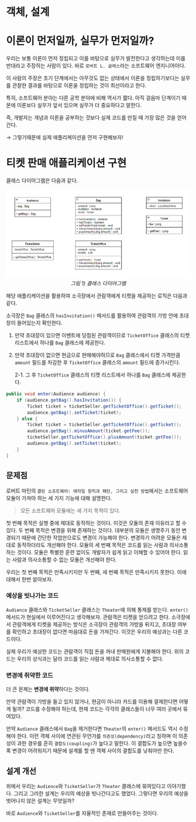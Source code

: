 # 객체, 설계

# 이론이 먼저일까, 실무가 먼저일까?

우리는 보통 이론이 먼저 정립되고 이를 바탕으로 실무가 발전한다고 생각하는데 이를 반대라고 주장하는 사람이 있다. 바로 `로버트 L. 글래스`라는 소프트웨어 엔지니어이다.

이 사람의 주장은 초기 단계에서는 아무것도 없는 상태에서 이론을 정립하기보다는 실무를 관찰한 결과를 바탕으로 이론을 정립하는 것이 최선이라고 한다.

특히, 소프트웨어 분야는 다른 공학 분야에 비해 역사가 짧다. 아직 걸음마 단계이기 때문에 이론보다 실무가 앞서 있으며 실무가 더 중요하다고 말한다.

즉, 개발자는 개념과 이론을 공부하는 것보다 실제 코드를 만질 때 가장 많은 것을 얻어간다.

→ 그렇기때문에 실제 애플리케이션을 먼저 구현해보자!

# 티켓 판매 애플리케이션 구현

클래스 다이어그램은 다음과 같다.

<p align="center">
	<img src="images/chapter01_1.png"><br>
	<em>그림 1) 클래스 다이어그램</em>
</p>

해당 애플리케이션을 활용하여 소극장에서 관람객에게 티켓을 제공하는 로직은 다음과 같다.

소극장은 `Bag` 클래스의 `hasInvitation()` 메서드를 활용하여 관람객의 가방 안에 초대장이 들어있는지 확인한다.

1. 만약 초대장이 있으면 이벤트에 당첨된 관람객이므로 `TicketOffice` 클래스의 티켓 리스트에서 하나를 `Bag` 클래스에 제공한다.
2. 만약 초대장이 없으면 현금으로 판매해야하므로 `Bag` 클래스에서 티켓 가격만큼 `amount` 필드를 차감한 후 `TicketOffice` 클래스의 `amount` 필드에 증가시킨다.

   2-1. 그 후 `TicketOffice` 클래스의 티켓 리스트에서 하나를 `Bag` 클래스에 제공한다.

```java
public void enter(Audience audience) {
    if (audience.getBag().hasInvitation()) {
        Ticket ticket = ticketSeller.getTicketOffice().getTicket();
        audience.getBag().setTicket(ticket);
    } else {
        Ticket ticket = ticketSeller.getTicketOffice().getTicket();
        audience.getBag().minusAmount(ticket.getFee());
        ticketSeller.getTicketOffice().plusAmount(ticket.getFee());
        audience.getBag().setTicket(ticket);
    }
}
```

## 문제점

로버트 마틴의 `클린 소프트웨어: 애자일 원칙과 패턴, 그리고 실천 방법`에서는 소프트웨어 모듈이 가져야 하는 세 가지 기능에 대해 설명한다.

> 모든 소프트웨어 모듈에는 세 가지 목적이 있다.

첫 번째 목적은 실행 중에 제대로 동작하는 것이다. 이것은 모듈의 존재 이유라고 할 수 있다.
두 번째 목적은 변경을 위해 존재하는 것이다. 대부분의 모듈은 생명주기 동안 변경되기 때문에 간단한 작업만으로도 변경이 가능해야 한다. 변경하기 어려운 모듈은 제대로 동작하더라도 개선해야 한다.
모듈의 세 번째 목적은 코드를 읽는 사람과 의사소통하는 것이다. 모듈은 특별한 훈련 없이도 개발자가 쉽게 읽고 이해할 수 있어야 한다. 읽는 사람과 의사소통할 수 없는 모듈은 개선해야 한다.

>

우리는 첫 번째 목적은 만족시키지만 두 번째, 세 번째 목적은 만족시키지 못한다. 이에 대해서 한번 알아보자.

### 예상을 빗나가는 코드

`Audience` 클래스와 `TicketSeller` 클래스는 `Theater`에 의해 통제를 받는다. `enter()` 메서드가 현실에서 이루어진다고 생각해보자. 관람객은 티켓을 얻으려고 한다. 소극장에서 관람객에게 티켓을 제공하는 방식은 소극장이 관람객의 가방을 뒤지고, 초대장 여부를 확인하고 초대장이 없다면 마음대로 돈을 가져간다. 이것은 우리의 예상과는 다른 코드이다.

실제 우리가 예상한 코드는 관람객이 직접 돈을 꺼내 판매원에게 지불해야 한다. 위의 코드는 우리의 상식과는 달라 코드를 읽는 사람과 제대로 의사소통할 수 없다.

### 변경에 취약한 코드

더 큰 문제는 **변경에 취약**하다는 것이다.

만약 관람객이 가방을 들고 있지 않거나, 현금이 아니라 카드를 이용해 결제한다면 어떻게 될까? 코드를 수정해야 하는데, 현재 코드는 각각의 클래스들이 너무 여러 곳에서 묶여있다.

만약 `Audience` 클래스에서 `Bag`을 제거한다면 `Theater`의 `enter()` 메서드도 역시 수정해야 한다. 이런 객체 사이에 연관된 무언가를 `의존성(dependency)`라고 칭하며 이 의존성이 과한 경우를 흔히 `결합도(coupling)`가 높다고 말한다. 이 결합도가 높으면 높을수록 변경이 어려워지기 때문에 설계를 할 땐 객체 사이의 결합도를 낮춰야만 한다.

## 설계 개선

위에서 우리는 `Audience`와 `TicketSeller`가 `Theater` 클래스에 묶여있다고 이야기했다. 그리고 그러한 설계는 우리의 예상을 빗나간다고도 했었다. 그렇다면 우리의 예상을 벗어나지 않은 설계는 무엇일까?

바로 `Audience`와 `TicketSeller`를 자율적인 존재로 만들어주는 것이다.
